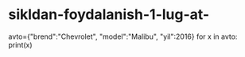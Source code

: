 # sikldan-foydalanish-1-lug-at-
avto={"brend":"Chevrolet", 
      "model":"Malibu",
      "yil":2016}
for x in avto:
    print(x)
